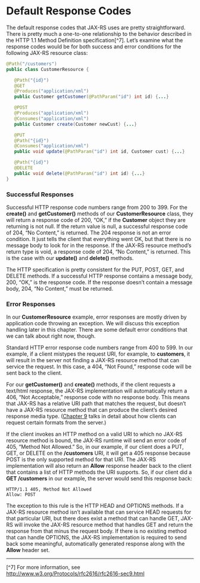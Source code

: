 # Default Response Codes


The default response codes that JAX-RS uses are pretty straightforward. There is pretty much a one-to-one relationship to the behavior described in the HTTP 1.1 Method Definition specification[^7]. Let’s examine what the response codes would be for both success and error conditions for the following JAX-RS resource class:


```Java
@Path("/customers")
public class CustomerResource {

   @Path("{id}")
   @GET
   @Produces("application/xml")
   public Customer getCustomer(@PathParam("id") int id) {...}

   @POST
   @Produces("application/xml")
   @Consumes("application/xml")
   public Customer create(Customer newCust) {...}

   @PUT
   @Path("{id}")
   @Consumes("application/xml")
   public void update(@PathParam("id") int id, Customer cust) {...}

   @Path("{id}")
   @DELETE
   public void delete(@PathParam("id") int id) {...}
}
```


### Successful Responses


Successful HTTP response code numbers range from 200 to 399. For the **create()** and **getCustomer()** methods of our **CustomerResource** class, they will return a response code of 200, “OK,” if the **Customer** object they are returning is not null. If the return value is null, a successful response code of 204, “No Content,” is returned. The 204 response is not an error condition. It just tells the client that everything went OK, but that there is no message body to look for in the response. If the JAX-RS resource method’s return type is void, a response code of 204, “No Content,” is returned. This is the case with our **update()** and **delete()** methods.


The HTTP specification is pretty consistent for the PUT, POST, GET, and DELETE methods. If a successful HTTP response contains a message body, 200, “OK,” is the response code. If the response doesn’t contain a message body, 204, “No Content,” must be returned.



### Error Responses


In our **CustomerResource** example, error responses are mostly driven by application code throwing an exception. We will discuss this exception handling later in this chapter. There are some default error conditions that we can talk about right now, though.


Standard HTTP error response code numbers range from 400 to 599. In our example, if a client mistypes the request URI, for example, to **customers**, it will result in the server not finding a JAX-RS resource method that can service the request. In this case, a 404, “Not Found,” response code will be sent back to the client.


For our **getCustomer()** and **create()** methods, if the client requests a text/html response, the JAX-RS implementation will automatically return a 406, “Not Acceptable,” response code with no response body. This means that JAX-RS has a relative URI path that matches the request, but doesn’t have a JAX-RS resource method that can produce the client’s desired response media type. ([Chapter 9](../chapter9/http_content_negotiation.md) talks in detail about how clients can request certain formats from the server.)


If the client invokes an HTTP method on a valid URI to which no JAX-RS resource method is bound, the JAX-RS runtime will send an error code of 405, “Method Not Allowed.” So, in our example, if our client does a PUT, GET, or DELETE on the **/customers** URI, it will get a 405 response because POST is the only supported method for that URI. The JAX-RS implementation will also return an **Allow** response header back to the client that contains a list of HTTP methods the URI supports. So, if our client did a **GET /customers** in our example, the server would send this response back:


```
HTTP/1.1 405, Method Not Allowed
Allow: POST
```

The exception to this rule is the HTTP HEAD and OPTIONS methods. If a JAX-RS resource method isn’t available that can service HEAD requests for that particular URI, but there does exist a method that can handle GET, JAX-RS will invoke the JAX-RS resource method that handles GET and return the response from that minus the request body. If there is no existing method that can handle OPTIONS, the JAX-RS implementation is required to send back some meaningful, automatically generated response along with the **Allow** header set.


---
[^7] For more information, see http://www.w3.org/Protocols/rfc2616/rfc2616-sec9.html
